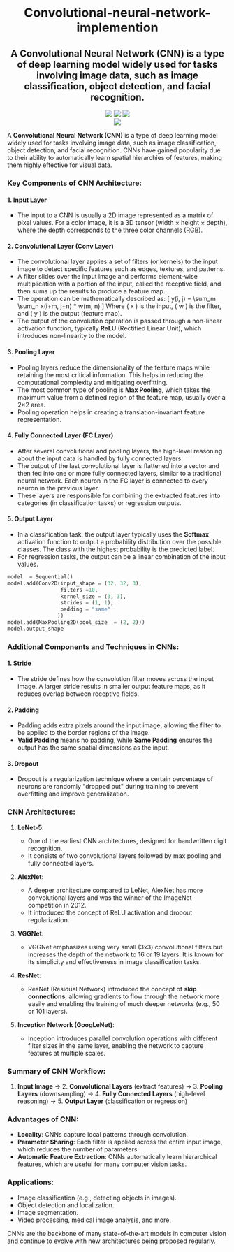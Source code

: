 
<div align="center">
      <H1> Convolutional-neural-network-implemention</H1>
<H2>A Convolutional Neural Network (CNN) is a type of deep learning model widely used for tasks involving image data, such as image classification, object detection, and facial recognition.
</H2>  
     </div>

<body>
<p align="center">
  <a href="mailto:arifmiahcse952@gmail.com"><img src="https://img.shields.io/badge/Email-arifmiah%40gmail.com-blue?style=flat-square&logo=gmail"></a>
  <a href="https://github.com/Arif-miad"><img src="https://img.shields.io/badge/GitHub-%40Arif-Miah-lightgrey?style=flat-square&logo=github"></a>
  <a href="https://www.linkedin.com/in/arif-miah-8751bb217/"><img src="https://img.shields.io/badge/LinkedIn-Arif%20Miah-blue?style=flat-square&logo=linkedin"></a>

 
  
  <br>
  <img src="https://img.shields.io/badge/Phone-%2B8801998246254-green?style=flat-square&logo=whatsapp">
  
</p>

A **Convolutional Neural Network (CNN)** is a type of deep learning model widely used for tasks involving image data, such as image classification, object detection, and facial recognition. CNNs have gained popularity due to their ability to automatically learn spatial hierarchies of features, making them highly effective for visual data.

### Key Components of CNN Architecture:

#### 1. **Input Layer**
   - The input to a CNN is usually a 2D image represented as a matrix of pixel values. For a color image, it is a 3D tensor (width × height × depth), where the depth corresponds to the three color channels (RGB).

#### 2. **Convolutional Layer (Conv Layer)**
   - The convolutional layer applies a set of filters (or kernels) to the input image to detect specific features such as edges, textures, and patterns. 
   - A filter slides over the input image and performs element-wise multiplication with a portion of the input, called the receptive field, and then sums up the results to produce a feature map.
   - The operation can be mathematically described as:
     \[
     y(i, j) = \sum_m \sum_n x(i+m, j+n) * w(m, n)
     \]
     Where \( x \) is the input, \( w \) is the filter, and \( y \) is the output (feature map).
   - The output of the convolution operation is passed through a non-linear activation function, typically **ReLU** (Rectified Linear Unit), which introduces non-linearity to the model.

#### 3. **Pooling Layer**
   - Pooling layers reduce the dimensionality of the feature maps while retaining the most critical information. This helps in reducing the computational complexity and mitigating overfitting.
   - The most common type of pooling is **Max Pooling**, which takes the maximum value from a defined region of the feature map, usually over a 2×2 area.
   - Pooling operation helps in creating a translation-invariant feature representation.

#### 4. **Fully Connected Layer (FC Layer)**
   - After several convolutional and pooling layers, the high-level reasoning about the input data is handled by fully connected layers. 
   - The output of the last convolutional layer is flattened into a vector and then fed into one or more fully connected layers, similar to a traditional neural network. Each neuron in the FC layer is connected to every neuron in the previous layer.
   - These layers are responsible for combining the extracted features into categories (in classification tasks) or regression outputs.

#### 5. **Output Layer**
   - In a classification task, the output layer typically uses the **Softmax** activation function to output a probability distribution over the possible classes. The class with the highest probability is the predicted label.
   - For regression tasks, the output can be a linear combination of the input values.
```python
model  = Sequential()
model.add(Conv2D(input_shape = (32, 32, 3),
                 filters =10, 
                 kernel_size = (3, 3),
                 strides = (1, 1),
                 padding = "same"
                ))
model.add(MaxPooling2D(pool_size  = (2, 2)))
model.output_shape
```
### Additional Components and Techniques in CNNs:

#### 1. **Stride**
   - The stride defines how the convolution filter moves across the input image. A larger stride results in smaller output feature maps, as it reduces overlap between receptive fields.

#### 2. **Padding**
   - Padding adds extra pixels around the input image, allowing the filter to be applied to the border regions of the image. 
   - **Valid Padding** means no padding, while **Same Padding** ensures the output has the same spatial dimensions as the input.

#### 3. **Dropout**
   - Dropout is a regularization technique where a certain percentage of neurons are randomly "dropped out" during training to prevent overfitting and improve generalization.

### CNN Architectures:

1. **LeNet-5**:
   - One of the earliest CNN architectures, designed for handwritten digit recognition.
   - It consists of two convolutional layers followed by max pooling and fully connected layers.

2. **AlexNet**:
   - A deeper architecture compared to LeNet, AlexNet has more convolutional layers and was the winner of the ImageNet competition in 2012.
   - It introduced the concept of ReLU activation and dropout regularization.

3. **VGGNet**:
   - VGGNet emphasizes using very small (3x3) convolutional filters but increases the depth of the network to 16 or 19 layers. It is known for its simplicity and effectiveness in image classification tasks.

4. **ResNet**:
   - ResNet (Residual Network) introduced the concept of **skip connections**, allowing gradients to flow through the network more easily and enabling the training of much deeper networks (e.g., 50 or 101 layers).

5. **Inception Network (GoogLeNet)**:
   - Inception introduces parallel convolution operations with different filter sizes in the same layer, enabling the network to capture features at multiple scales.

### Summary of CNN Workflow:
1. **Input Image** → 2. **Convolutional Layers** (extract features) → 3. **Pooling Layers** (downsampling) → 4. **Fully Connected Layers** (high-level reasoning) → 5. **Output Layer** (classification or regression)

### Advantages of CNN:
- **Locality**: CNNs capture local patterns through convolution.
- **Parameter Sharing**: Each filter is applied across the entire input image, which reduces the number of parameters.
- **Automatic Feature Extraction**: CNNs automatically learn hierarchical features, which are useful for many computer vision tasks.

### Applications:
- Image classification (e.g., detecting objects in images).
- Object detection and localization.
- Image segmentation.
- Video processing, medical image analysis, and more.

CNNs are the backbone of many state-of-the-art models in computer vision and continue to evolve with new architectures being proposed regularly.
      
   


            

